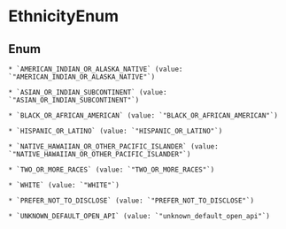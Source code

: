 
# EthnicityEnum

## Enum


    * `AMERICAN_INDIAN_OR_ALASKA_NATIVE` (value: `"AMERICAN_INDIAN_OR_ALASKA_NATIVE"`)

    * `ASIAN_OR_INDIAN_SUBCONTINENT` (value: `"ASIAN_OR_INDIAN_SUBCONTINENT"`)

    * `BLACK_OR_AFRICAN_AMERICAN` (value: `"BLACK_OR_AFRICAN_AMERICAN"`)

    * `HISPANIC_OR_LATINO` (value: `"HISPANIC_OR_LATINO"`)

    * `NATIVE_HAWAIIAN_OR_OTHER_PACIFIC_ISLANDER` (value: `"NATIVE_HAWAIIAN_OR_OTHER_PACIFIC_ISLANDER"`)

    * `TWO_OR_MORE_RACES` (value: `"TWO_OR_MORE_RACES"`)

    * `WHITE` (value: `"WHITE"`)

    * `PREFER_NOT_TO_DISCLOSE` (value: `"PREFER_NOT_TO_DISCLOSE"`)

    * `UNKNOWN_DEFAULT_OPEN_API` (value: `"unknown_default_open_api"`)



